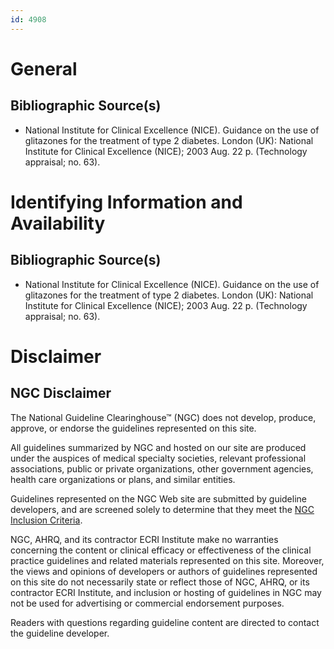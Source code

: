 ```yaml
---
id: 4908
---
```


# General

## Bibliographic Source(s)

- National Institute for Clinical Excellence (NICE). Guidance on the use of glitazones for the treatment of type 2 diabetes. London (UK): National Institute for Clinical Excellence (NICE); 2003 Aug. 22 p. (Technology appraisal; no. 63).

# Identifying Information and Availability

## Bibliographic Source(s)

- National Institute for Clinical Excellence (NICE). Guidance on the use of glitazones for the treatment of type 2 diabetes. London (UK): National Institute for Clinical Excellence (NICE); 2003 Aug. 22 p. (Technology appraisal; no. 63).

# Disclaimer

## NGC Disclaimer

The National Guideline Clearinghouse™ (NGC) does not develop, produce, approve, or endorse the guidelines represented on this site.

All guidelines summarized by NGC and hosted on our site are produced under the auspices of medical specialty societies, relevant professional associations, public or private organizations, other government agencies, health care organizations or plans, and similar entities.

Guidelines represented on the NGC Web site are submitted by guideline developers, and are screened solely to determine that they meet the [NGC Inclusion Criteria](/help-and-about/summaries/inclusion-criteria).

NGC, AHRQ, and its contractor ECRI Institute make no warranties concerning the content or clinical efficacy or effectiveness of the clinical practice guidelines and related materials represented on this site. Moreover, the views and opinions of developers or authors of guidelines represented on this site do not necessarily state or reflect those of NGC, AHRQ, or its contractor ECRI Institute, and inclusion or hosting of guidelines in NGC may not be used for advertising or commercial endorsement purposes.

Readers with questions regarding guideline content are directed to contact the guideline developer.

